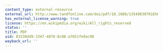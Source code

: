 ```yaml
---
content_type: external-resource
external_url: http://www.tandfonline.com/doi/pdf/10.1080/13549830701656911
has_external_license_warning: true
license: https://en.wikipedia.org/wiki/All_rights_reserved
status: ''
title: PDF
uid: 01538dd9-3347-4078-8c08-a7651fe0ac98
wayback_url: ''
---
```

